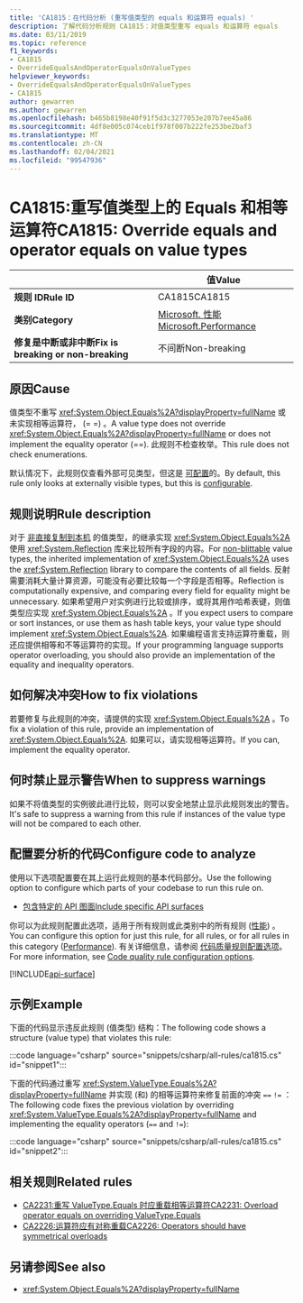 ```yaml
---
title: 'CA1815：在代码分析 (重写值类型的 equals 和运算符 equals) '
description: 了解代码分析规则 CA1815：对值类型重写 equals 和运算符 equals
ms.date: 03/11/2019
ms.topic: reference
f1_keywords:
- CA1815
- OverrideEqualsAndOperatorEqualsOnValueTypes
helpviewer_keywords:
- OverrideEqualsAndOperatorEqualsOnValueTypes
- CA1815
author: gewarren
ms.author: gewarren
ms.openlocfilehash: b465b8198e40f91f5d3c3277053e207b7ee45a86
ms.sourcegitcommit: 4df8e005c074ceb1f978f007b222fe253be2baf3
ms.translationtype: MT
ms.contentlocale: zh-CN
ms.lasthandoff: 02/04/2021
ms.locfileid: "99547936"
---
```

# <a name="ca1815-override-equals-and-operator-equals-on-value-types"></a><span data-ttu-id="bef29-103">CA1815:重写值类型上的 Equals 和相等运算符</span><span class="sxs-lookup"><span data-stu-id="bef29-103">CA1815: Override equals and operator equals on value types</span></span>

| | <span data-ttu-id="bef29-104">值</span><span class="sxs-lookup"><span data-stu-id="bef29-104">Value</span></span> |
|-|-|
| <span data-ttu-id="bef29-105">**规则 ID**</span><span class="sxs-lookup"><span data-stu-id="bef29-105">**Rule ID**</span></span> |<span data-ttu-id="bef29-106">CA1815</span><span class="sxs-lookup"><span data-stu-id="bef29-106">CA1815</span></span>|
| <span data-ttu-id="bef29-107">**类别**</span><span class="sxs-lookup"><span data-stu-id="bef29-107">**Category**</span></span> |[<span data-ttu-id="bef29-108">Microsoft. 性能</span><span class="sxs-lookup"><span data-stu-id="bef29-108">Microsoft.Performance</span></span>](performance-warnings.md)|
| <span data-ttu-id="bef29-109">**修复是中断或非中断**</span><span class="sxs-lookup"><span data-stu-id="bef29-109">**Fix is breaking or non-breaking**</span></span> |<span data-ttu-id="bef29-110">不间断</span><span class="sxs-lookup"><span data-stu-id="bef29-110">Non-breaking</span></span>|

## <a name="cause"></a><span data-ttu-id="bef29-111">原因</span><span class="sxs-lookup"><span data-stu-id="bef29-111">Cause</span></span>

<span data-ttu-id="bef29-112">值类型不重写 <xref:System.Object.Equals%2A?displayProperty=fullName> 或未实现相等运算符， (= =) 。</span><span class="sxs-lookup"><span data-stu-id="bef29-112">A value type does not override <xref:System.Object.Equals%2A?displayProperty=fullName> or does not implement the equality operator (==).</span></span> <span data-ttu-id="bef29-113">此规则不检查枚举。</span><span class="sxs-lookup"><span data-stu-id="bef29-113">This rule does not check enumerations.</span></span>

<span data-ttu-id="bef29-114">默认情况下，此规则仅查看外部可见类型，但这是 [可配置](#configure-code-to-analyze)的。</span><span class="sxs-lookup"><span data-stu-id="bef29-114">By default, this rule only looks at externally visible types, but this is [configurable](#configure-code-to-analyze).</span></span>

## <a name="rule-description"></a><span data-ttu-id="bef29-115">规则说明</span><span class="sxs-lookup"><span data-stu-id="bef29-115">Rule description</span></span>

<span data-ttu-id="bef29-116">对于 [非直接复制到本机](../../../framework/interop/blittable-and-non-blittable-types.md) 的值类型，的继承实现 <xref:System.Object.Equals%2A> 使用 <xref:System.Reflection> 库来比较所有字段的内容。</span><span class="sxs-lookup"><span data-stu-id="bef29-116">For [non-blittable](../../../framework/interop/blittable-and-non-blittable-types.md) value types, the inherited implementation of <xref:System.Object.Equals%2A> uses the <xref:System.Reflection> library to compare the contents of all fields.</span></span> <span data-ttu-id="bef29-117">反射需要消耗大量计算资源，可能没有必要比较每一个字段是否相等。</span><span class="sxs-lookup"><span data-stu-id="bef29-117">Reflection is computationally expensive, and comparing every field for equality might be unnecessary.</span></span> <span data-ttu-id="bef29-118">如果希望用户对实例进行比较或排序，或将其用作哈希表键，则值类型应实现 <xref:System.Object.Equals%2A> 。</span><span class="sxs-lookup"><span data-stu-id="bef29-118">If you expect users to compare or sort instances, or use them as hash table keys, your value type should implement <xref:System.Object.Equals%2A>.</span></span> <span data-ttu-id="bef29-119">如果编程语言支持运算符重载，则还应提供相等和不等运算符的实现。</span><span class="sxs-lookup"><span data-stu-id="bef29-119">If your programming language supports operator overloading, you should also provide an implementation of the equality and inequality operators.</span></span>

## <a name="how-to-fix-violations"></a><span data-ttu-id="bef29-120">如何解决冲突</span><span class="sxs-lookup"><span data-stu-id="bef29-120">How to fix violations</span></span>

<span data-ttu-id="bef29-121">若要修复与此规则的冲突，请提供的实现 <xref:System.Object.Equals%2A> 。</span><span class="sxs-lookup"><span data-stu-id="bef29-121">To fix a violation of this rule, provide an implementation of <xref:System.Object.Equals%2A>.</span></span> <span data-ttu-id="bef29-122">如果可以，请实现相等运算符。</span><span class="sxs-lookup"><span data-stu-id="bef29-122">If you can, implement the equality operator.</span></span>

## <a name="when-to-suppress-warnings"></a><span data-ttu-id="bef29-123">何时禁止显示警告</span><span class="sxs-lookup"><span data-stu-id="bef29-123">When to suppress warnings</span></span>

<span data-ttu-id="bef29-124">如果不将值类型的实例彼此进行比较，则可以安全地禁止显示此规则发出的警告。</span><span class="sxs-lookup"><span data-stu-id="bef29-124">It's safe to suppress a warning from this rule if instances of the value type will not be compared to each other.</span></span>

## <a name="configure-code-to-analyze"></a><span data-ttu-id="bef29-125">配置要分析的代码</span><span class="sxs-lookup"><span data-stu-id="bef29-125">Configure code to analyze</span></span>

<span data-ttu-id="bef29-126">使用以下选项配置要在其上运行此规则的基本代码部分。</span><span class="sxs-lookup"><span data-stu-id="bef29-126">Use the following option to configure which parts of your codebase to run this rule on.</span></span>

- [<span data-ttu-id="bef29-127">包含特定的 API 图面</span><span class="sxs-lookup"><span data-stu-id="bef29-127">Include specific API surfaces</span></span>](#include-specific-api-surfaces)

<span data-ttu-id="bef29-128">你可以为此规则配置此选项，适用于所有规则或此类别中的所有规则 ([性能](performance-warnings.md)) 。</span><span class="sxs-lookup"><span data-stu-id="bef29-128">You can configure this option for just this rule, for all rules, or for all rules in this category ([Performance](performance-warnings.md)).</span></span> <span data-ttu-id="bef29-129">有关详细信息，请参阅 [代码质量规则配置选项](../code-quality-rule-options.md)。</span><span class="sxs-lookup"><span data-stu-id="bef29-129">For more information, see [Code quality rule configuration options](../code-quality-rule-options.md).</span></span>

[!INCLUDE[api-surface](~/includes/code-analysis/api-surface.md)]

## <a name="example"></a><span data-ttu-id="bef29-130">示例</span><span class="sxs-lookup"><span data-stu-id="bef29-130">Example</span></span>

<span data-ttu-id="bef29-131">下面的代码显示违反此规则 (值类型) 结构：</span><span class="sxs-lookup"><span data-stu-id="bef29-131">The following code shows a structure (value type) that violates this rule:</span></span>

:::code language="csharp" source="snippets/csharp/all-rules/ca1815.cs" id="snippet1":::

<span data-ttu-id="bef29-132">下面的代码通过重写 <xref:System.ValueType.Equals%2A?displayProperty=fullName> 并实现 (和) 的相等运算符来修复前面的冲突 `==` `!=` ：</span><span class="sxs-lookup"><span data-stu-id="bef29-132">The following code fixes the previous violation by overriding <xref:System.ValueType.Equals%2A?displayProperty=fullName> and implementing the equality operators (`==` and `!=`):</span></span>

:::code language="csharp" source="snippets/csharp/all-rules/ca1815.cs" id="snippet2":::

## <a name="related-rules"></a><span data-ttu-id="bef29-133">相关规则</span><span class="sxs-lookup"><span data-stu-id="bef29-133">Related rules</span></span>

- [<span data-ttu-id="bef29-134">CA2231:重写 ValueType.Equals 时应重载相等运算符</span><span class="sxs-lookup"><span data-stu-id="bef29-134">CA2231: Overload operator equals on overriding ValueType.Equals</span></span>](ca2231.md)
- [<span data-ttu-id="bef29-135">CA2226:运算符应有对称重载</span><span class="sxs-lookup"><span data-stu-id="bef29-135">CA2226: Operators should have symmetrical overloads</span></span>](ca2226.md)

## <a name="see-also"></a><span data-ttu-id="bef29-136">另请参阅</span><span class="sxs-lookup"><span data-stu-id="bef29-136">See also</span></span>

- <xref:System.Object.Equals%2A?displayProperty=fullName>
